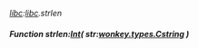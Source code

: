 _[libc](../../modules/libc/libc-module.md):[libc](../../modules/libc/libc-module.md).strlen_
##### Function strlen:[Int](../../modules/wonkey/wonkey-types-int.md)( str:[wonkey.types.Cstring](../../modules/wonkey/wonkey-types-cstring.md) )
